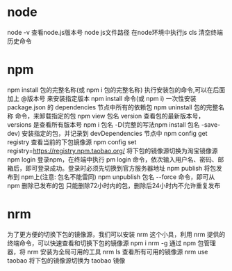 # node
node -v  查看node.js版本号
node js文件路径   在node环境中执行js
cls 清空终端历史命令
# npm
npm install 包的完整名称(或 npm i 包的完整名称)   执行安装包的命令,可以在后面加上 @版本号 来安装指定版本
npm install 命令(或 npm i)  一次性安装package.json 的 dependencies 节点中所有的依赖包
npm uninstall  包的完整名称  命令，来卸载指定的包
npm view 包名 version   查看包的最新版本号，versions 是查看所有版本号
npm i 包名 -D(完整的写法npm install 包名 -save-dev)  安装指定的包，并记录到 devDependencies 节点中
npm config get registry     查看当前的下包镜像源
npm config set registry=https://registry.npm.taobao.org/    将下包的镜像源切换为淘宝镜像源 
npm login   登录npm，在终端中执行 pm login 命令，依次输入用户名、密码、邮箱后，即可登录成功。登录时必须先切换到官方服务器地址
npm publish     将包发布到 npm上(注意: 包名不能雷同)
npm unpublish 包名 --force  命令，即可从 npm 删除已发布的包  只能删除72小时内的包，删除后24小时内不允许重复发布
# nrm
为了更方便的切换下包的镜像源，我们可以安装 nrm 这个小具，利用 nrm 提供的终端命令，可以快速查看和切换下包的镜像源
npm i nrm -g   通过 npm 包管理器，将 nrm 安装为全局可用的工具
nrm ls     查看所有可用的镜像源
nrm use taobao    将下包的镜像源切换为 taobao 镜像